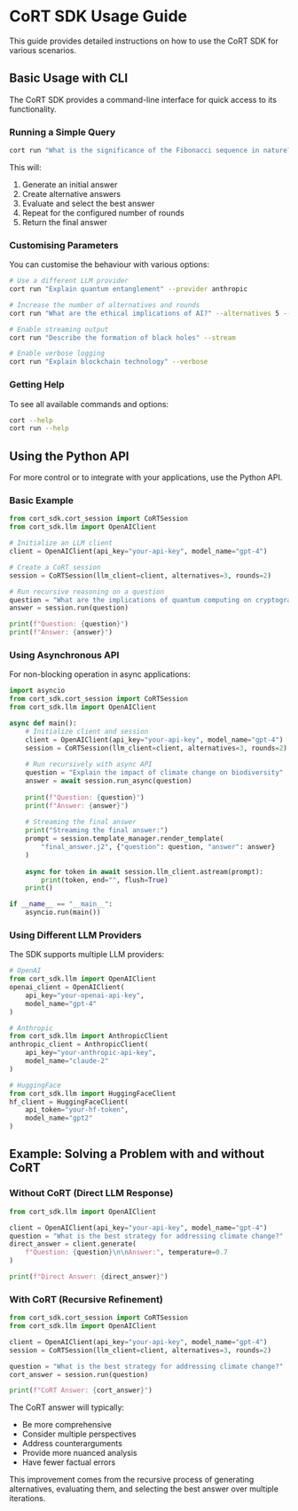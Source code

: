 # CoRT SDK Usage Guide

This guide provides detailed instructions on how to use the CoRT SDK for various scenarios.

## Basic Usage with CLI

The CoRT SDK provides a command-line interface for quick access to its functionality.

### Running a Simple Query

```bash
cort run "What is the significance of the Fibonacci sequence in nature?"
```

This will:
1. Generate an initial answer
2. Create alternative answers
3. Evaluate and select the best answer
4. Repeat for the configured number of rounds
5. Return the final answer

### Customising Parameters

You can customise the behaviour with various options:

```bash
# Use a different LLM provider
cort run "Explain quantum entanglement" --provider anthropic

# Increase the number of alternatives and rounds
cort run "What are the ethical implications of AI?" --alternatives 5 --rounds 3

# Enable streaming output
cort run "Describe the formation of black holes" --stream

# Enable verbose logging
cort run "Explain blockchain technology" --verbose
```

### Getting Help

To see all available commands and options:

```bash
cort --help
cort run --help
```

## Using the Python API

For more control or to integrate with your applications, use the Python API.

### Basic Example

```python
from cort_sdk.cort_session import CoRTSession
from cort_sdk.llm import OpenAIClient

# Initialize an LLM client
client = OpenAIClient(api_key="your-api-key", model_name="gpt-4")

# Create a CoRT session
session = CoRTSession(llm_client=client, alternatives=3, rounds=2)

# Run recursive reasoning on a question
question = "What are the implications of quantum computing on cryptography?"
answer = session.run(question)

print(f"Question: {question}")
print(f"Answer: {answer}")
```

### Using Asynchronous API

For non-blocking operation in async applications:

```python
import asyncio
from cort_sdk.cort_session import CoRTSession
from cort_sdk.llm import OpenAIClient

async def main():
    # Initialize client and session
    client = OpenAIClient(api_key="your-api-key", model_name="gpt-4")
    session = CoRTSession(llm_client=client, alternatives=3, rounds=2)
    
    # Run recursively with async API
    question = "Explain the impact of climate change on biodiversity"
    answer = await session.run_async(question)
    
    print(f"Question: {question}")
    print(f"Answer: {answer}")
    
    # Streaming the final answer
    print("Streaming the final answer:")
    prompt = session.template_manager.render_template(
        "final_answer.j2", {"question": question, "answer": answer}
    )
    
    async for token in await session.llm_client.astream(prompt):
        print(token, end="", flush=True)
    print()

if __name__ == "__main__":
    asyncio.run(main())
```

### Using Different LLM Providers

The SDK supports multiple LLM providers:

```python
# OpenAI
from cort_sdk.llm import OpenAIClient
openai_client = OpenAIClient(
    api_key="your-openai-api-key",
    model_name="gpt-4"
)

# Anthropic
from cort_sdk.llm import AnthropicClient
anthropic_client = AnthropicClient(
    api_key="your-anthropic-api-key",
    model_name="claude-2"
)

# HuggingFace
from cort_sdk.llm import HuggingFaceClient
hf_client = HuggingFaceClient(
    api_token="your-hf-token",
    model_name="gpt2"
)
```

## Example: Solving a Problem with and without CoRT

### Without CoRT (Direct LLM Response)

```python
from cort_sdk.llm import OpenAIClient

client = OpenAIClient(api_key="your-api-key", model_name="gpt-4")
question = "What is the best strategy for addressing climate change?"
direct_answer = client.generate(
    f"Question: {question}\n\nAnswer:", temperature=0.7
)

print(f"Direct Answer: {direct_answer}")
```

### With CoRT (Recursive Refinement)

```python
from cort_sdk.cort_session import CoRTSession
from cort_sdk.llm import OpenAIClient

client = OpenAIClient(api_key="your-api-key", model_name="gpt-4")
session = CoRTSession(llm_client=client, alternatives=3, rounds=2)

question = "What is the best strategy for addressing climate change?"
cort_answer = session.run(question)

print(f"CoRT Answer: {cort_answer}")
```

The CoRT answer will typically:
- Be more comprehensive
- Consider multiple perspectives
- Address counterarguments
- Provide more nuanced analysis
- Have fewer factual errors

This improvement comes from the recursive process of generating alternatives, evaluating them, and selecting the best answer over multiple iterations.
